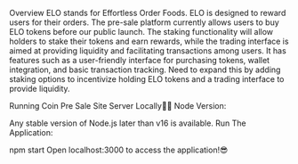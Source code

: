 Overview
ELO stands for Effortless Order Foods. ELO is designed to reward users for their orders.
The pre-sale platform currently allows users to buy ELO tokens before our public launch.
The staking functionality will allow holders to stake their tokens and earn rewards, while the trading interface is aimed at providing liquidity and facilitating transactions among users.
It has features such as a user-friendly interface for purchasing tokens, wallet integration, and basic transaction tracking.
Need to expand this by adding staking options to incentivize holding ELO tokens and a trading interface to provide liquidity.

Running Coin Pre Sale Site Server Locally👨‍💻
Node Version:

Any stable version of Node.js later than v16 is available.
Run The Application:

npm start
Open localhost:3000 to access the application!😎